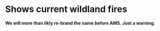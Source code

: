 # Shows current wildland fires

**We will more than likly re-brand the name before AMS.  Just a warning.**

